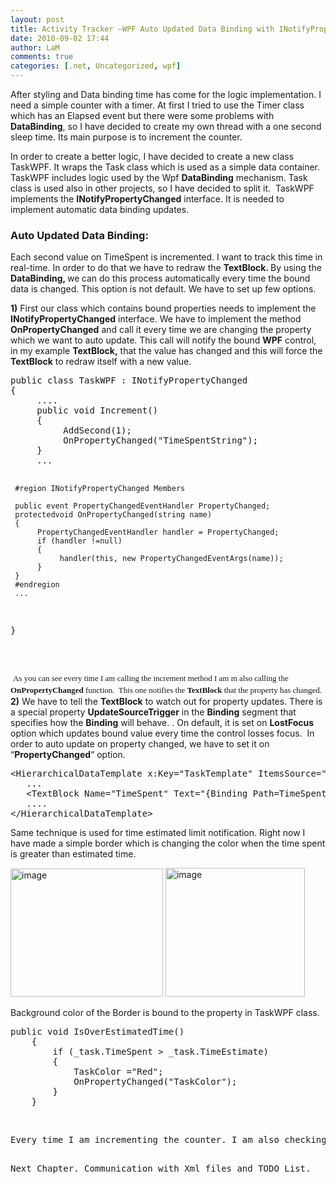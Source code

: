 ```yaml
---
layout: post
title: Activity Tracker –WPF Auto Updated Data Binding with INotifyPropertyChanged
date: 2010-09-02 17:44
author: LaM
comments: true
categories: [.net, Uncategorized, wpf]
---
```

After styling and Data binding time has come for the logic implementation. I need a simple counter with a timer. At first I tried to use the Timer class which has an Elapsed event but there were some problems with <strong>DataBinding</strong>, so I have decided to create my own thread with a one second sleep time. Its main purpose is to increment the counter.

In order to create a better logic, I have decided to create a new class TaskWPF. It wraps the Task class which is used as a simple data container. TaskWPF includes logic used by the Wpf <strong>DataBinding</strong> mechanism. Task class is used also in other projects, so I have decided to split it.  TaskWPF implements the <strong>INotifyPropertyChanged</strong> interface. It is needed to implement automatic data binding updates.
<h3>Auto Updated Data Binding:</h3>
Each second value on TimeSpent is incremented. I want to track this time in real-time. In order to do that we have to redraw the <strong>TextBlock. </strong>By using the <strong>DataBinding, </strong>we<strong> </strong>can do this process automatically every time the bound data is changed. This option is not default. We have to set up few options.

<strong>1)</strong> First our class which contains bound properties needs to implement the <strong>INotifyPropertyChanged</strong> interface. We have to implement the method <strong>OnPropertyChanged</strong> and call it every time we are changing the property which we want to auto update. This call will notify the bound <strong>WPF</strong> control, in my example <strong>TextBlock,</strong> that the value has changed and this will force the <strong>TextBlock</strong> to redraw itself with a new value.
<div id="scid:9D7513F9-C04C-4721-824A-2B34F0212519:ac8baeac-6b0f-4a72-a107-27e254b387c7" class="wlWriterEditableSmartContent" style="display: inline; float: none; margin: 0; padding: 0;">
<div>
<pre class="lang:default decode:true ">public class TaskWPF : INotifyPropertyChanged
{
     ....
     public void Increment()
     {
          AddSecond(1);
          OnPropertyChanged("TimeSpentString");
     } 
     ... 

     #region INotifyPropertyChanged Members

     public event PropertyChangedEventHandler PropertyChanged;
     protectedvoid OnPropertyChanged(string name)
     {
          PropertyChangedEventHandler handler = PropertyChanged;
          if (handler !=null)
          {
               handler(this, new PropertyChangedEventArgs(name));
          }
     }
     #endregion
     ...
}</pre>
&nbsp;

</div>
</div>
<div><span style="color: #000000;"> </span><span style="font-family: Georgia, 'Times New Roman', 'Bitstream Charter', Times, serif; line-height: 19px; white-space: normal; font-size: 13px;">As you can see every time I am calling the increment method I am m also calling the <strong>OnPropertyChanged</strong> function.  This one notifies the <strong>TextBlock</strong> that the property has changed.</span></div>
<strong>2)</strong> We have to tell the <strong>TextBlock</strong> to watch out for property updates. There is a special property <strong>UpdateSourceTrigger</strong> in the <strong>Binding</strong> segment that specifies how the <strong>Binding</strong> will behave. . On default, it is set on <strong>LostFocus</strong> option which updates bound value every time the control losses focus.  In order to auto update on property changed, we have to set it on “<strong>PropertyChanged</strong>“ option.
<pre class="lang:default decode:true">&lt;HierarchicalDataTemplate x:Key="TaskTemplate" ItemsSource="{Binding Childrens}" DataType="{x:Type data:TaskWPF}"&gt;
   ...
   &lt;TextBlock Name="TimeSpent" Text="{Binding Path=TimeSpentString Mode=OneWay, UpdateSourceTrigger=PropertyChanged}"/&gt;
   ....
&lt;/HierarchicalDataTemplate&gt;</pre>
<div id="scid:9D7513F9-C04C-4721-824A-2B34F0212519:207c887f-8d06-4789-9080-742f4b213a5a" class="wlWriterEditableSmartContent" style="display: inline; float: none; margin: 0; padding: 0;">

<!-- Code inserted with Steve Dunn's Windows Live Writer Code Formatter Plugin.  http://dunnhq.com -->

</div>
Same technique is used for time estimated limit notification. Right now I have made a simple border which is changing the color when the time spent is greater than estimated time.

<a href="http://lammichalfranc.files.wordpress.com/2010/09/image.png"><img style="display: inline; border-width: 0;" title="image" src="http://lammichalfranc.files.wordpress.com/2010/09/image_thumb.png" alt="image" width="244" height="205" border="0" /></a> <a href="http://lammichalfranc.files.wordpress.com/2010/09/image1.png"><img style="display: inline; border-width: 0;" title="image" src="http://lammichalfranc.files.wordpress.com/2010/09/image_thumb1.png" alt="image" width="223" height="206" border="0" /></a>

Background color of the Border is bound to the property in TaskWPF class.
<div id="scid:9D7513F9-C04C-4721-824A-2B34F0212519:6704c60f-a714-4da8-84e6-3255ddbbb38a" class="wlWriterEditableSmartContent" style="display: inline; float: none; margin: 0; padding: 0;">
<pre class="lang:default decode:true ">public void IsOverEstimatedTime()
    {
        if (_task.TimeSpent &gt; _task.TimeEstimate)
        {
            TaskColor ="Red";
            OnPropertyChanged("TaskColor");
        }
    }</pre>
&nbsp;

</div>
<div></div>
<div>
<pre>Every time I am incrementing the counter. I am also checking if the time spent is greater than time estimated. When this is its true color name is changed,  and the <strong>OnPropertyChanged</strong> method is called. It notifies the Border by the <strong>Binding</strong> to redraw itself because the value has changed. One important thing to note. Color is specified by a string name because Background property in the Xaml doesn't accept a Color" class.

Next Chapter. Communication with Xml files and TODO List.</pre>
</div>
<div></div>
